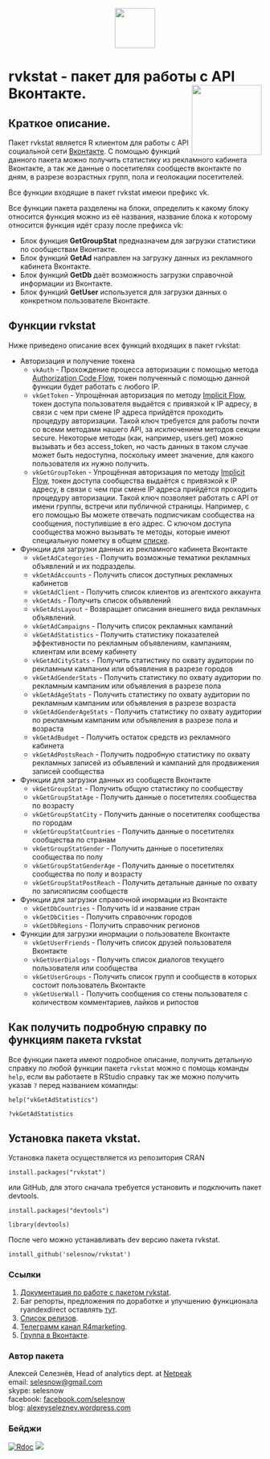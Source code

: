 <p align="center">
<a href="https://selesnow.github.io/"><img src="https://alexeyseleznev.files.wordpress.com/2017/03/as.png" height="80"></a>
</p>

# rvkstat - пакет для работы с API Вконтакте.<a href='https:/selesnow.github.io/rvkstat'><img src='https://raw.githubusercontent.com/selesnow/rvkstat/master/inst/logo/rvkstat.png' align="right" height="139" /></a>

## Краткое описание.

Пакет rvkstat является R клиентом для работы с API социальной сети [Вконтакте](https://vk.com/). С помощью функций данного пакета можно получить статистику из рекламного кабинета Вконтакте, а так же данные о посетителях сообществ вконтакте по дням, в разрезе возрастных групп, пола и геолокации посетителей.

Все функции входящие в пакет rvkstat имеюи префикс vk.

Все функции пакета разделены на блоки, определить к какому блоку относится функция можно из её названия, название блока к которому относится функция идёт сразу после префикса vk:

* Блок функция **GetGroupStat** предназначем для загрузки статистики по сообществам Вконтакте.
* Блок функций **GetAd** направлен на загрузку данных из рекламного кабинета Вконтакте.
* Блок функций **GetDb** даёт возможность загрузки справочной информации из Вконтакте.
* Блок функций **GetUser** используется для загрузки данных о конкретном пользователе Вконтакте.

## Функции rvkstat

Ниже приведено описание всех функций входящих в пакет rvkstat:

+ Авторизация и получение токена
    + `vkAuth` - Прохождение процесса авторизации с помощью метода [Authorization Code Flow](https://vk.com/dev/authcode_flow_user), токен полученный с помощью данной функции будет работать с любого IP.
	+ `vkGetToken` - Упрощённая авторизация по методу [Implicit Flow](https://vk.com/dev/implicit_flow_user), токен доступа пользователя выдаётся с привязкой к IP адресу, в связи с чем при смене IP адреса прийдётся проходить процедуру авторизации. Такой ключ требуется для работы почти со всеми методами нашего API, за исключением методов секции secure. Некоторые методы (как, например, users.get) можно вызывать и без access_token, но часть данных в таком случае может быть недоступна, поскольку имеет значение, для какого пользователя их нужно получить.
	+ `vkGetGroupToken` - Упрощённая авторизация по методу [Implicit Flow](https://vk.com/dev/implicit_flow_group), токен доступа сообщества выдаётся с привязкой к IP адресу, в связи с чем при смене IP адреса прийдётся проходить процедуру авторизации. Такой ключ позволяет работать с API от имени группы, встречи или публичной страницы. Например, с его помощью Вы можете отвечать подписчикам сообщества на сообщения, поступившие в его адрес. С ключом доступа сообщества можно вызывать те методы, которые имеют специальную пометку в общем [списке](https://vk.com/dev/methods). 
+ Функции для загрузки данных из рекламного кабинета Вконтакте
    + `vkGetAdCategories` - Получить возможные тематики рекламных объявлений и их подразделы.
    + `vkGetAdAccounts` - Получить список доступных рекламных кабинетов
    + `vkGetAdClient` - Получить список клиентов из агентского аккаунта
    + `vkGetAds` - Получить список объявлений
    + `vkGetAdsLayout` - Возвращает описания внешнего вида рекламных объявлений.
    + `vkGetAdCampaigns` - Получить список рекламных кампаний
    + `vkGetAdStatistics` - Получить статистику показателей эффективности по рекламным объявлениям, кампаниям, клиентам или всему кабинету
    + `vkGetAdCityStats` - Получить статистику по охвату аудитории по рекламным кампаним или объявления в разрезе городов
    + `vkGetAdGenderStats` - Получить статистику по охвату аудитории по рекламным кампаним или объявления в разрезе пола
    + `vkGetAdAgeStats` - Получить статистику по охвату аудитории по рекламным кампаним или объявления в разрезе возраста
    + `vkGetAdGenderAgeStats` - Получить статистику по охвату аудитории по рекламным кампаним или объявления в разрезе пола и возраста
    + `vkGetAdBudget` - Получить остаток средств из рекламного кабинета
    + `vkGetAdPostsReach` - Получить подробную статистику по охвату рекламных записей из объявлений и кампаний для продвижения записей сообщества
+ Функции для загрузки данных из сообществ Вконтакте
    + `vkGetGroupStat` - Получить общую статистику по сообществу
    + `vkGetGroupStatAge` - Получить данные о посетителях сообщества по возрасту
    + `vkGetGroupStatCity` - Получить данные о посетителях сообщества по городам
    + `vkGetGroupStatCountries` - Получить данные о посетителях сообщества по странам
    + `vkGetGroupStatGender` - Получить данные о посетителях сообщества по полу
    + `vkGetGroupStatGenderAge` - Получить данные о посетителях сообщества по полу и возрасту
    + `vkGetGroupStatPostReach` - Получить детальные данные по охвату по записяписям сообществ
+ Функции для загрузки справочной инормации из Вконтакте
    + `vkGetDbCountries` - Получить id и название стран
    + `vkGetDbCities` - Получить справочник городов
    + `vkGetDbRegions` - Получить справочник регионов
+ Функции для загрузки инормации о пользователе Вконтакте
    + `vkGetUserFriends` - Получить список друзей пользователя Вконтакте
    + `vkGetUserDialogs` - Получить список диалогов текущего пользователя или сообщества
    + `vkGetUserGroups` - Получить список групп и сообществ в которых состоит пользователь Вконтакте
    + `vkGetUserWall` - Получить сообщения со стены пользователя с количеством комментариев, лайков и рипостов

## Как получить подробную справку по функциям пакета rvkstat
Все функции пакета имеют подробное описание, получить детальную справку по любой функции пакета `rvkstat` можно с помощь команды `help`, если вы работаете в RStudio справку так же можно получить указав `?` перед названием комапнды:

`help("vkGetAdStatistics")`	

`?vkGetAdStatistics`

## Установка пакета vkstat.

Установка пакета осуществляется из репозитория CRAN 

`install.packages("rvkstat")`

или GitHub, для этого сначала требуется установить и подключить пакет devtools.

`install.packages("devtools")`

`library(devtools)`

После чего можно устанавливать dev версию пакета rvkstat.

`install_github('selesnow/rvkstat')`

### Ссылки
1. [Документация по работе с пакетом rvkstat](https://selesnow.github.io/rvkstat/).
2. Баг репорты, предложения по доработке и улучшению функционала ryandexdirect оставлять [тут](https://github.com/selesnow/rvkstat/issues). 
3. [Список релизов](https://github.com/selesnow/rvkstat/releases).
4. [Телеграмм канал R4marketing](https://t.me/R4marketing).
5. [Группа в Вконтакте](https://vk.com/data_club).

### Автор пакета
Алексей Селезнёв, Head of analytics dept. at [Netpeak](https://netpeak.net)
<Br>email: selesnow@gmail.com
<Br>skype: selesnow
<Br>facebook: [facebook.com/selesnow](https://facebook.com/selesnow)
<Br>blog: [alexeyseleznev.wordpress.com](https://alexeyseleznev.wordpress.com/)

### Бейджи
[![Rdoc](http://www.rdocumentation.org/badges/version/rvkstat)](http://www.rdocumentation.org/packages/rvkstat)
[![](https://cranlogs.r-pkg.org/badges/rvkstat)](https://cran.r-project.org/package=rvkstat)
